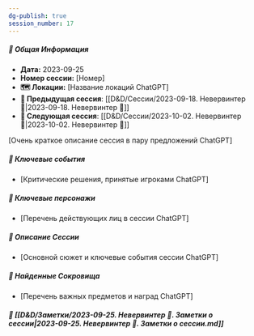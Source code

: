 ```yaml
---
dg-publish: true
session_number: 17
---
```


##### 📅 Общая Информация

- **Дата:** 2023-09-25
- **Номер cессии:** [Номер]
- **🗺️ Локации:** [Название локаций ChatGPT]
- **🔗 Предыдущая сессия**: [[D&D/Сессии/2023-09-18. Невервинтер 🛑\|2023-09-18. Невервинтер 🛑]]
- **🔗 Следующая сессия**: [[D&D/Сессии/2023-10-02. Невервинтер 🛑\|2023-10-02. Невервинтер 🛑]]

[Очень краткое описание сессия в пару предложений ChatGPT]
##### 🔑 **Ключевые события** 
- [Критические решения, принятые игроками ChatGPT]
##### 🧍 **Ключевые персонажи** 
- [Перечень действующих лиц в сессии ChatGPT]
##### 📖 **Описание Сессии** 
- [Основной сюжет и ключевые события сессии ChatGPT]
##### 💎 **Найденные Сокровища** 
- [Перечень важных предметов и наград ChatGPT]
##### 📝 **[[D&D/Заметки/2023-09-25. Невервинтер 🛑. Заметки о сессии\|2023-09-25. Невервинтер 🛑. Заметки о сессии.md]]**